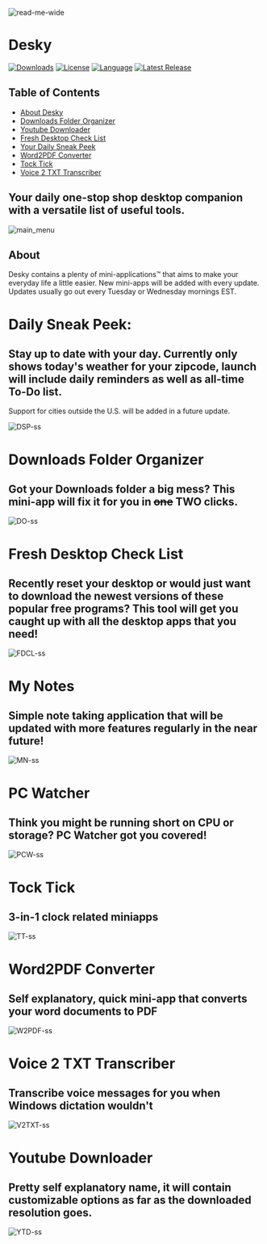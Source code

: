 ![read-me-wide](assets/logos/read-me-wide.png)


<h1> Desky</h1>

[![Downloads][downloads-shield]][downloads-url]
[![License][license-shield]][license-url]
[![Language][language-shield]][language-url]
[<img src="https://img.shields.io/github/v/release/ziadh/Desky?style=for-the-badge&color=red" alt="Latest Release">](https://github.com/ziadh/Desky/releases)</p>

## Table of Contents
- [About Desky](#about)
- [Downloads Folder Organizer](#downloads-folder-organizer)
- [Youtube Downloader](#youtube-downloader)
- [Fresh Desktop Check List](#fresh-desktop-check-list)
- [Your Daily Sneak Peek](#daily-sneak-peek)
- [Word2PDF Converter](#word2pdf-converter)
- [Tock Tick](#tock-tick)
- [Voice 2 TXT Transcriber](#voice-2-txt-transcriber)

<h2>Your daily one-stop shop desktop companion with a versatile list of useful tools.</h2>


![main_menu](assets/ss/main_menu.png)


## About  
Desky contains a plenty of mini-applications™ that aims to make your everyday life a little easier. New mini-apps will be added with every update. Updates usually go out every Tuesday or Wednesday mornings EST. 

# Daily Sneak Peek:

## Stay up to date with your day. Currently only shows today's weather for your zipcode, launch will include daily reminders as well as all-time To-Do list.
Support for cities outside the U.S. will be added in a future update.

![DSP-ss](assets/ss/DSP-ss.png)


# Downloads Folder Organizer
## Got your Downloads folder a big mess? This mini-app will fix it for you in ~~one~~ TWO clicks.

![DO-ss](assets/ss/DO-ss.png)

# Fresh Desktop Check List
## Recently reset your desktop or would just want to download the newest versions of these popular free programs? This tool will get you caught up with all the desktop apps that you need!


![FDCL-ss](assets/ss/FDCL-ss.png)


# My Notes

## Simple note taking application that will be updated with more features regularly in the near future!
![MN-ss](assets/ss/MN-ss.png)


# PC Watcher
## Think you might be running short on CPU or storage? PC Watcher got you covered!

![PCW-ss](assets/ss/PCW-ss.png)


# Tock Tick
## 3-in-1 clock related miniapps
![TT-ss](assets/ss/TT-ss.png)

# Word2PDF Converter
## Self explanatory, quick mini-app that converts your word documents to PDF
![W2PDF-ss](assets/ss/W2PDF-ss.png)

# Voice 2 TXT Transcriber
## Transcribe voice messages for you when Windows dictation wouldn't
![V2TXT-ss](assets/ss/v2t-ss.png)

# Youtube Downloader
## Pretty self explanatory name, it will contain customizable options as far as the downloaded resolution goes.

![YTD-ss](assets/ss/YTD-ss.png)


[downloads-shield]: https://img.shields.io/github/downloads/ziadh/Desky/total?style=for-the-badge&logo=github
[downloads-url]: https://github.com/ziadh/Desky/releases/latest
[license-shield]: https://img.shields.io/github/license/ziadh/Desky?style=for-the-badge
[license-url]: https://github.com/ziadh/Desky/blob/main/LICENSE
[language-shield]: https://img.shields.io/github/languages/top/ziadh/Desky?logo=python&logoColor=yellow&style=for-the-badge
[language-url]: https://www.python.org/